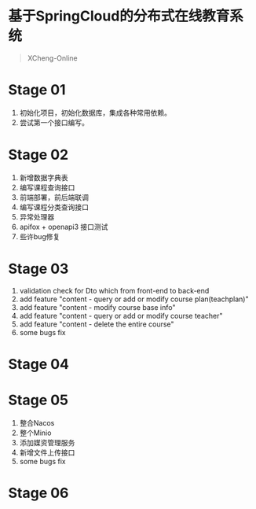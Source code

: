 # 基于SpringCloud的分布式在线教育系统

> XCheng-Online

# Stage 01
1. 初始化项目，初始化数据库，集成各种常用依赖。
2. 尝试第一个接口编写。

# Stage 02
1. 新增数据字典表
2. 编写课程查询接口
3. 前端部署，前后端联调
4. 编写课程分类查询接口
5. 异常处理器
6. apifox + openapi3 接口测试
7. 些许bug修复

# Stage 03
1. validation check for Dto which from front-end to back-end
2. add feature "content - query or add or modify course plan(teachplan)"
3. add feature "content - modify course base info"
4. add feature "content - query or add or modify course teacher"
5. add feature "content - delete the entire course"
6. some bugs fix

# Stage 04

# Stage 05
1. 整合Nacos
2. 整个Minio
3. 添加媒资管理服务
4. 新增文件上传接口
5. some bugs fix

# Stage 06